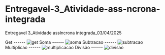 # Entregavel-3_Atividade-ass-ncrona-integrada
Entregavel 3_Atividade assíncrona integrada_03/04/2025

Get ------
![get](https://github.com/user-attachments/assets/c968c8c8-e50c-4a76-82d1-d24e6c676d40)
Soma ------
![soma](https://github.com/user-attachments/assets/ad120075-6b0f-49e7-bda3-225df99219ce)
Subtracao ------
![subtracao](https://github.com/user-attachments/assets/d1f02f28-8d52-491f-8d28-19e59c9dbefb)
Multiplicao ------
![multiplicacao](https://github.com/user-attachments/assets/77efb7fc-cf3b-4ea2-981b-685d06da21ee)
Divisão ------
![divisao](https://github.com/user-attachments/assets/17c91093-6817-493a-9d3d-cb5f82a6d9b8)
